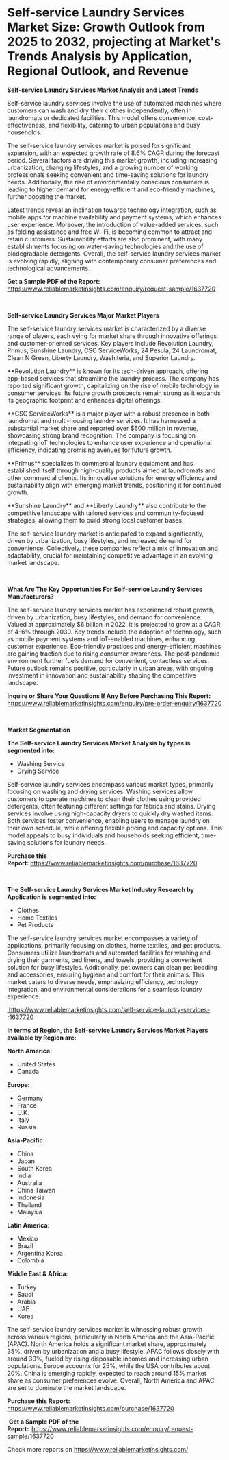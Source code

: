 <p><h1>Self-service Laundry Services Market Size: Growth Outlook from 2025 to 2032, projecting at Market's Trends Analysis by Application, Regional Outlook, and Revenue</h1></p><p><strong>Self-service Laundry Services Market Analysis and Latest Trends</strong></p>
<p><p>Self-service laundry services involve the use of automated machines where customers can wash and dry their clothes independently, often in laundromats or dedicated facilities. This model offers convenience, cost-effectiveness, and flexibility, catering to urban populations and busy households. </p><p>The self-service laundry services market is poised for significant expansion, with an expected growth rate of 8.6% CAGR during the forecast period. Several factors are driving this market growth, including increasing urbanization, changing lifestyles, and a growing number of working professionals seeking convenient and time-saving solutions for laundry needs. Additionally, the rise of environmentally conscious consumers is leading to higher demand for energy-efficient and eco-friendly machines, further boosting the market.</p><p>Latest trends reveal an inclination towards technology integration, such as mobile apps for machine availability and payment systems, which enhances user experience. Moreover, the introduction of value-added services, such as folding assistance and free Wi-Fi, is becoming common to attract and retain customers. Sustainability efforts are also prominent, with many establishments focusing on water-saving technologies and the use of biodegradable detergents. Overall, the self-service laundry services market is evolving rapidly, aligning with contemporary consumer preferences and technological advancements.</p></p>
<p><strong>Get a Sample PDF of the Report:&nbsp;</strong> <a href="https://www.reliablemarketinsights.com/enquiry/request-sample/1637720?utm_campaign=3268&utm_medium=2&utm_source=Github&utm_content=ia&utm_term=11032025&utm_id=self-service-laundry-services">https://www.reliablemarketinsights.com/enquiry/request-sample/1637720</a></p>
<p>&nbsp;</p>
<p><strong>Self-service Laundry Services Major Market Players</strong></p>
<p><p>The self-service laundry services market is characterized by a diverse range of players, each vying for market share through innovative offerings and customer-oriented services. Key players include Revolution Laundry, Primus, Sunshine Laundry, CSC ServiceWorks, 24 Pesula, 24 Laundromat, Clean N Green, Liberty Laundry, Washiteria, and Superior Laundry.</p><p>**Revolution Laundry** is known for its tech-driven approach, offering app-based services that streamline the laundry process. The company has reported significant growth, capitalizing on the rise of mobile technology in consumer services. Its future growth prospects remain strong as it expands its geographic footprint and enhances digital offerings.</p><p>**CSC ServiceWorks** is a major player with a robust presence in both laundromat and multi-housing laundry services. It has harnessed a substantial market share and reported over $600 million in revenue, showcasing strong brand recognition. The company is focusing on integrating IoT technologies to enhance user experience and operational efficiency, indicating promising avenues for future growth. </p><p>**Primus** specializes in commercial laundry equipment and has established itself through high-quality products aimed at laundromats and other commercial clients. Its innovative solutions for energy efficiency and sustainability align with emerging market trends, positioning it for continued growth.</p><p>**Sunshine Laundry** and **Liberty Laundry** also contribute to the competitive landscape with tailored services and community-focused strategies, allowing them to build strong local customer bases.</p><p>The self-service laundry market is anticipated to expand significantly, driven by urbanization, busy lifestyles, and increased demand for convenience. Collectively, these companies reflect a mix of innovation and adaptability, crucial for maintaining competitive advantage in an evolving market landscape.</p></p>
<p>&nbsp;</p>
<p><strong>What Are The Key Opportunities For Self-service Laundry Services Manufacturers?</strong></p>
<p><p>The self-service laundry services market has experienced robust growth, driven by urbanization, busy lifestyles, and demand for convenience. Valued at approximately $6 billion in 2022, it is projected to grow at a CAGR of 4-6% through 2030. Key trends include the adoption of technology, such as mobile payment systems and IoT-enabled machines, enhancing customer experience. Eco-friendly practices and energy-efficient machines are gaining traction due to rising consumer awareness. The post-pandemic environment further fuels demand for convenient, contactless services. Future outlook remains positive, particularly in urban areas, with ongoing investment in innovation and sustainability shaping the competitive landscape.</p></p>
<p><strong>Inquire or Share Your Questions If Any Before Purchasing This Report:</strong> <a href="https://www.reliablemarketinsights.com/enquiry/pre-order-enquiry/1637720?utm_campaign=3268&utm_medium=2&utm_source=Github&utm_content=ia&utm_term=11032025&utm_id=self-service-laundry-services">https://www.reliablemarketinsights.com/enquiry/pre-order-enquiry/1637720</a></p>
<p>&nbsp;</p>
<p><strong>Market Segmentation</strong></p>
<p><strong>The Self-service Laundry Services Market Analysis by types is segmented into:</strong></p>
<p><ul><li>Washing Service</li><li>Drying Service</li></ul></p>
<p><p>Self-service laundry services encompass various market types, primarily focusing on washing and drying services. Washing services allow customers to operate machines to clean their clothes using provided detergents, often featuring different settings for fabrics and stains. Drying services involve using high-capacity dryers to quickly dry washed items. Both services foster convenience, enabling users to manage laundry on their own schedule, while offering flexible pricing and capacity options. This model appeals to busy individuals and households seeking efficient, time-saving solutions for laundry needs.</p></p>
<p><strong>Purchase this Report:&nbsp;</strong><a href="https://www.reliablemarketinsights.com/purchase/1637720?utm_campaign=3268&utm_medium=2&utm_source=Github&utm_content=ia&utm_term=11032025&utm_id=self-service-laundry-services">https://www.reliablemarketinsights.com/purchase/1637720</a></p>
<p>&nbsp;</p>
<p><strong>The Self-service Laundry Services Market Industry Research by Application is segmented into:</strong></p>
<p><ul><li>Clothes</li><li>Home Textiles</li><li>Pet Products</li></ul></p>
<p><p>The self-service laundry services market encompasses a variety of applications, primarily focusing on clothes, home textiles, and pet products. Consumers utilize laundromats and automated facilities for washing and drying their garments, bed linens, and towels, providing a convenient solution for busy lifestyles. Additionally, pet owners can clean pet bedding and accessories, ensuring hygiene and comfort for their animals. This market caters to diverse needs, emphasizing efficiency, technology integration, and environmental considerations for a seamless laundry experience.</p></p>
<p><a href="https://www.reliablemarketinsights.com/self-service-laundry-services-r1637720?utm_campaign=3268&utm_medium=2&utm_source=Github&utm_content=ia&utm_term=11032025&utm_id=self-service-laundry-services">&nbsp;https://www.reliablemarketinsights.com/self-service-laundry-services-r1637720</a></p>
<p><strong>In terms of Region, the Self-service Laundry Services Market Players available by Region are:</strong></p>
<p>
    <p> <strong> North America: </strong>
        <ul>
            <li>United States</li>
            <li>Canada</li>
        </ul>
        </p> 
    <p> <strong> Europe: </strong>
        <ul>
            <li>Germany</li>
            <li>France</li>
            <li>U.K.</li>
            <li>Italy</li>
            <li>Russia</li>
        </ul>
        </p> 
    <p> <strong> Asia-Pacific: </strong>
        <ul>
            <li>China</li>
            <li>Japan</li>
            <li>South Korea</li>
            <li>India</li>
            <li>Australia</li>
            <li>China Taiwan</li>
            <li>Indonesia</li>
            <li>Thailand</li>
            <li>Malaysia</li>
        </ul>
        </p> 
    <p> <strong> Latin America: </strong>
        <ul>
            <li>Mexico</li>
            <li>Brazil</li>
            <li>Argentina Korea</li>
            <li>Colombia</li>
        </ul>
        </p> 
    <p> <strong> Middle East & Africa: </strong>
        <ul>
            <li>Turkey</li>
            <li>Saudi</li>
            <li>Arabia</li>
            <li>UAE</li>
            <li>Korea</li>
        </ul>
    </p>
    </p>
<p><p>The self-service laundry services market is witnessing robust growth across various regions, particularly in North America and the Asia-Pacific (APAC). North America holds a significant market share, approximately 35%, driven by urbanization and a busy lifestyle. APAC follows closely with around 30%, fueled by rising disposable incomes and increasing urban populations. Europe accounts for 25%, while the USA contributes about 20%. China is emerging rapidly, expected to reach around 15% market share as consumer preferences evolve. Overall, North America and APAC are set to dominate the market landscape.</p></p>
<p><strong>Purchase this Report: </strong><a href="https://www.reliablemarketinsights.com/purchase/1637720?utm_campaign=3268&utm_medium=2&utm_source=Github&utm_content=ia&utm_term=11032025&utm_id=self-service-laundry-services">https://www.reliablemarketinsights.com/purchase/1637720</a></p>
<p>&nbsp;<strong>Get a Sample PDF of the Report:&nbsp;&nbsp;</strong><a href="https://www.reliablemarketinsights.com/enquiry/request-sample/1637720?utm_campaign=3268&utm_medium=2&utm_source=Github&utm_content=ia&utm_term=11032025&utm_id=self-service-laundry-services">https://www.reliablemarketinsights.com/enquiry/request-sample/1637720</a></p>
<p><strong></strong></p>
<p>Check more reports on <a href="https://www.reliablemarketinsights.com/?utm_campaign=3268&utm_medium=2&utm_source=Github&utm_content=ia&utm_term=11032025&utm_id=self-service-laundry-services">https://www.reliablemarketinsights.com/</a></p>